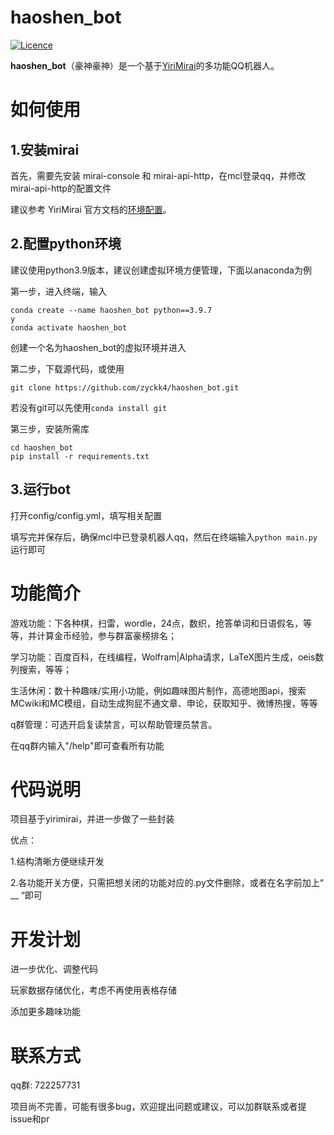 # haoshen_bot
[![Licence](https://img.shields.io/github/license/zyckk4/haoshen_bot)](https://github.com/zyckk4/haoshen_bot/blob/master/LICENSE)

**haoshen_bot**（豪神豪神）是一个基于[YiriMirai](https://github.com/YiriMiraiProject/YiriMirai)的多功能QQ机器人。

# 如何使用

## 1.安装mirai

首先，需要先安装 mirai-console 和 mirai-api-http，在mcl登录qq，并修改mirai-api-http的配置文件

建议参考 YiriMirai 官方文档的[环境配置](https://yiri-mirai.vercel.app/tutorials/01/configuration)。

## 2.配置python环境

建议使用python3.9版本，建议创建虚拟环境方便管理，下面以anaconda为例

第一步，进入终端，输入

```
conda create --name haoshen_bot python==3.9.7
y
conda activate haoshen_bot
```

创建一个名为haoshen_bot的虚拟环境并进入

第二步，下载源代码，或使用

```git clone https://github.com/zyckk4/haoshen_bot.git```

若没有git可以先使用```conda install git```

第三步，安装所需库

```
cd haoshen_bot
pip install -r requirements.txt
```

## 3.运行bot

打开config/config.yml，填写相关配置

填写完并保存后，确保mcl中已登录机器人qq，然后在终端输入```python main.py```运行即可

# 功能简介
游戏功能：下各种棋，扫雷，wordle，24点，数织，抢答单词和日语假名，等等，并计算金币经验，参与群富豪榜排名；

学习功能：百度百科，在线编程，Wolfram|Alpha请求，LaTeX图片生成，oeis数列搜索，等等；

生活休闲：数十种趣味/实用小功能，例如趣味图片制作，高德地图api，搜索MCwiki和MC模组，自动生成狗屁不通文章、申论，获取知乎、微博热搜，等等

q群管理：可选开启复读禁言，可以帮助管理员禁言。

在qq群内输入"/help"即可查看所有功能

# 代码说明
项目基于yirimirai，并进一步做了一些封装

优点：

1.结构清晰方便继续开发

2.各功能开关方便，只需把想关闭的功能对应的.py文件删除，或者在名字前加上“ __ “即可

# 开发计划
进一步优化、调整代码

玩家数据存储优化，考虑不再使用表格存储

添加更多趣味功能

# 联系方式
qq群: 722257731

项目尚不完善，可能有很多bug，欢迎提出问题或建议，可以加群联系或者提issue和pr
